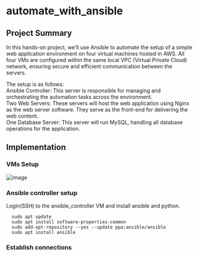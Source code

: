 # automate_with_ansible

## Project Summary
In this hands-on project, we'll use Ansible to automate the setup of a simple web application environment on four virtual machines hosted in AWS. All four VMs are configured within the same local VPC (Virtual Private Cloud) network, ensuring secure and efficient communication between the servers.

The setup is as follows: <br>
Ansible Controller: This server is responsible for managing and orchestrating the automation tasks across the environment. <br> 
Two Web Servers: These servers will host the web application using Nginx as the web server software. They serve as the front-end for delivering the web content. <br>
One Database Server: This server will run MySQL, handling all database operations for the application. <br>

## Implementation

### VMs Setup
![image](https://github.com/user-attachments/assets/5cb29c9e-a2d6-48bd-a10a-d2c096acf20a) <br>

### Ansible controller setup
Login(SSH) to the ansible_controller VM and install ansible and python. <br>
```
  sudo apt update
  sudo apt install software-properties-common
  sudo add-apt-repository --yes --update ppa:ansible/ansible
  sudo apt install ansible
```

### Establish connections 
